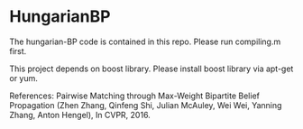 # HungarianBP

The hungarian-BP code is contained in this repo.
Please run compiling.m first.


This project depends on boost library. Please install boost library via apt-get or yum.


References:
Pairwise Matching through Max-Weight Bipartite Belief Propagation (Zhen Zhang, Qinfeng Shi, Julian McAuley, Wei Wei, Yanning Zhang, Anton Hengel), In CVPR, 2016.
